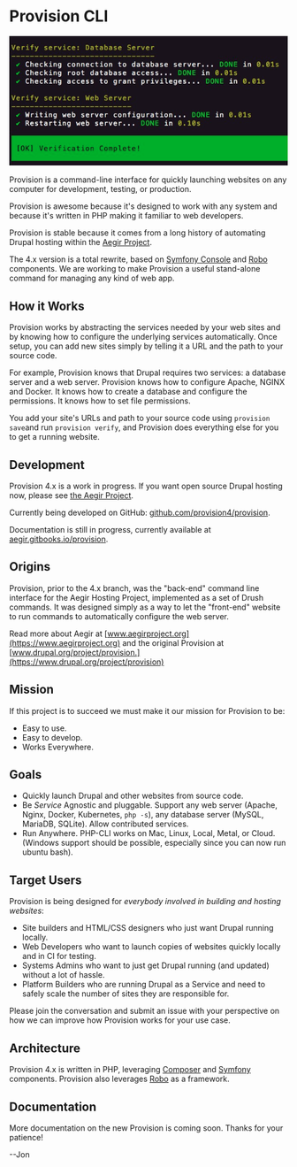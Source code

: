 # Provision CLI

![](/assets/server-verify.png)

Provision is a command-line interface for quickly launching websites on any computer for development, testing, or production.

Provision is awesome because it's designed to work with any system and because it's written in PHP making it familiar to web developers.

Provision is stable because it comes from a long history of automating Drupal hosting within the [Aegir Project](https://www.aegirproject.org/). 

The 4.x version is a total rewrite, based on [Symfony Console](https://symfony.com/doc/3.4/console.html) and [Robo](https://robo.li/) components. We are working to make Provision a useful stand-alone command for managing any kind of web app.

## How it Works

Provision works by abstracting the services needed by your web sites and by knowing how to configure the underlying services automatically. Once setup, you can add new sites simply by telling it a URL and the path to your source code.

For example, Provision knows that Drupal requires two services: a database server and a web server. Provision knows how to configure Apache, NGINX and Docker. It knows how to create a database and configure the permissions. It knows how to set file permissions.

You add your site's URLs and path to your source code using `provision save`and run `provision verify`, and Provision does everything else for you to get a running website.

## Development

Provision 4.x is a work in progress. If you want open source Drupal hosting now, please see [the Aegir Project](https://www.aegirproject.org/).

Currently being developed on GitHub: [github.com/provision4/provision](https://github.com/provision4/provision).

Documentation is still in progress, currently available at [aegir.gitbooks.io/provision](https://aegir.gitbooks.io/provision/).

## Origins

Provision, prior to the 4.x branch, was the "back-end" command line interface for the Aegir Hosting Project, implemented as a set of Drush commands. It was designed simply as a way to let the "front-end" website to run commands to automatically configure the web server.

Read more about Aegir at [www.aegirproject.org](https://www.aegirproject.org) and the original Provision at [www.drupal.org/project/provision.](https://www.drupal.org/project/provision)

## Mission

If this project is to succeed we must make it our mission for Provision to be:

* Easy to use.
* Easy to develop.
* Works Everywhere.

## Goals

* Quickly launch Drupal and other websites from source code.
* Be _Service_ Agnostic and pluggable. Support any web server \(Apache, Nginx, Docker, Kubernetes, `php -s`\), any database server \(MySQL, MariaDB, SQLite\). Allow contributed services.
* Run Anywhere. PHP-CLI works on Mac, Linux, Local, Metal, or Cloud. \(Windows support should be possible, especially since you can now run ubuntu bash\).

## Target Users

Provision is being designed for _everybody involved in building and hosting websites_:

* Site builders and HTML/CSS designers who just want Drupal running locally.
* Web Developers who want to launch copies of websites quickly locally and in CI for testing.
* Systems Admins who want to just get Drupal running \(and updated\) without a lot of hassle.
* Platform Builders who are running Drupal as a Service and need to safely scale the number of sites they are responsible for.

Please join the conversation and submit an issue with your perspective on how we can improve how Provision works for your use case.

## Architecture

Provision 4.x is written in PHP, leveraging [Composer](https://getcomposer.org/) and [Symfony](https://symfony.com/components) components. Provision also leverages [Robo](http://robo.li/) as a framework.

## Documentation

More documentation on the new Provision is coming soon. Thanks for your patience!

--Jon

## 



